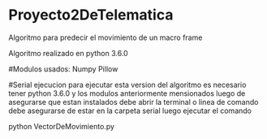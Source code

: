 # Proyecto2DeTelematica
Algoritmo para predecir el movimiento de un macro frame 

Algoritmo realizado en python 3.6.0 

#Modulos usados:
Numpy
Pillow

#Serial ejecucion
para ejecutar esta version del algoritmo es necesario tener python 3.6.0 y los modulos anteriormente mensionados luego de asegurarse que estan instalados debe abrir la terminal o linea de comando debe asegurarse de estar en la carpeta serial luego ejecutar el comando 

python VectorDeMovimiento.py


